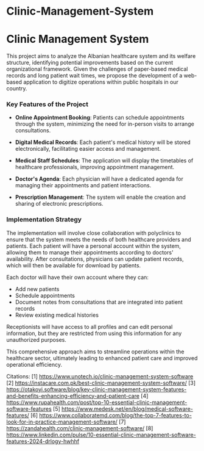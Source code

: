 # Clinic-Management-System

# Clinic Management System

This project aims to analyze the Albanian healthcare system and its welfare structure, identifying potential improvements based on the current organizational framework. Given the challenges of paper-based medical records and long patient wait times, we propose the development of a web-based application to digitize operations within public hospitals in our country.

### Key Features of the Project

- **Online Appointment Booking**: Patients can schedule appointments through the system, minimizing the need for in-person visits to arrange consultations.

- **Digital Medical Records**: Each patient's medical history will be stored electronically, facilitating easier access and management.

- **Medical Staff Schedules**: The application will display the timetables of healthcare professionals, improving appointment management.

- **Doctor's Agenda**: Each physician will have a dedicated agenda for managing their appointments and patient interactions.

- **Prescription Management**: The system will enable the creation and sharing of electronic prescriptions.

### Implementation Strategy

The implementation will involve close collaboration with polyclinics to ensure that the system meets the needs of both healthcare providers and patients. Each patient will have a personal account within the system, allowing them to manage their appointments according to doctors' availability. After consultations, physicians can update patient records, which will then be available for download by patients.

Each doctor will have their own account where they can:
- Add new patients
- Schedule appointments
- Document notes from consultations that are integrated into patient records
- Review existing medical histories

Receptionists will have access to all profiles and can edit personal information, but they are restricted from using this information for any unauthorized purposes.

This comprehensive approach aims to streamline operations within the healthcare sector, ultimately leading to enhanced patient care and improved operational efficiency.

Citations:
[1] https://www.unotech.io/clinic-management-system-software
[2] https://instacare.com.pk/best-clinic-management-system-software/
[3] https://otakoyi.software/blog/key-clinic-management-system-features-and-benefits-enhancing-efficiency-and-patient-care
[4] https://www.rupahealth.com/post/top-10-essential-clinic-management-software-features
[5] https://www.medesk.net/en/blog/medical-software-features/
[6] https://www.collaboratemd.com/blog/the-top-7-features-to-look-for-in-practice-management-software/
[7] https://zandahealth.com/clinic-management-software/
[8] https://www.linkedin.com/pulse/10-essential-clinic-management-software-features-2024-drlogy-hwhhf

